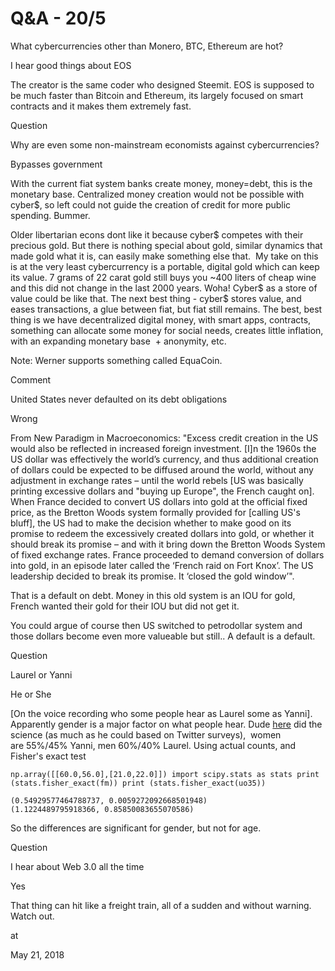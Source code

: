 # Q&A - 20/5

What cybercurrencies other than Monero, BTC, Ethereum are hot?

I hear good things about EOS

The creator is the same coder who designed Steemit. EOS is supposed to be much faster than Bitcoin and Ethereum, its largely focused on smart contracts and it makes them extremely fast.

Question

Why are even some non-mainstream economists against cybercurrencies?

Bypasses government

With the current fiat system banks create money, money=debt, this is the monetary base. Centralized money creation would not be possible with cyber$, so left could not guide the creation of credit for more public spending. Bummer.

Older libertarian econs dont like it because cyber$ competes with their precious gold. But there is nothing special about gold, similar dynamics that made gold what it is, can easily make something else that.  My take on this is at the very least cybercurrency is a portable, digital gold which can keep its value. 7 grams of 22 carat gold still buys you ~400 liters of cheap wine and this did not change in the last 2000 years. Woha! Cyber$ as a store of value could be like that. The next best thing - cyber$ stores value, and eases transactions, a glue between fiat, but fiat still remains. The best, best thing is we have decentralized digital money, with smart apps, contracts, something can allocate some money for social needs, creates little inflation, with an expanding monetary base  + anonymity, etc.

Note: Werner supports something called EquaCoin.

Comment

United States never defaulted on its debt obligations

Wrong

From New Paradigm in Macroeconomics: "Excess credit creation in the US would also be reflected in increased foreign investment. [I]n the 1960s the US dollar was effectively the world’s currency, and thus additional creation of dollars could be expected to be diffused around the world, without any adjustment in exchange rates – until the world rebels [US was basically printing excessive dollars and "buying up Europe", the French caught on]. When France decided to convert US dollars into gold at the official fixed price, as the Bretton Woods system formally provided for [calling US's bluff], the US had to make the decision whether to make good on its promise to redeem the excessively created dollars into gold, or whether it should break its promise – and with it bring down the Bretton Woods System of fixed exchange rates. France proceeded to demand conversion of dollars into gold, in an episode later called the ‘French raid on Fort Knox’. The US leadership decided to break its promise. It ‘closed the gold window’".

That is a default on debt. Money in this old system is an IOU for gold, French wanted their gold for their IOU but did not get it.

You could argue of course then US switched to petrodollar system and those dollars become even more valueable but still.. A default is a default.

Question

Laurel or Yanni

He or She

[On the voice recording who some people hear as Laurel some as
Yanni]. Apparently gender is a major factor on what people hear. Dude
[here](https://youtu.be/M7QY4Gbz9uA?t=22) did the science (as much as
he could based on Twitter surveys),  women are 55%/45% Yanni,
men 60%/40% Laurel. Using actual counts, and Fisher's exact test


``` fm = np.array([[65.0,80.0],[142.0,96.0]]) uo35 =
np.array([[60.0,56.0],[21.0,22.0]]) import scipy.stats as stats print
(stats.fisher_exact(fm)) print (stats.fisher_exact(uo35))

(0.54929577464788737, 0.0059272092668501948)
(1.1224489795918366, 0.85850083655070586)
```

So the differences are significant for gender, but not for age.

Question

I hear about Web 3.0 all the time

Yes

That thing can hit like a freight train, all of a sudden and without warning. Watch out.







at

May 21, 2018















